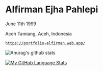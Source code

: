 # Alfirman Ejha Pahlepi

June 11th 1999

Aceh Tamiang, Aceh, Indonesia

[`https://portfolio-alfirman.web.app/`](https://portfolio-alfirman.web.app/)

![Anurag's github stats](https://github-readme-stats.vercel.app/api?username=ezza022&count_private=true)

[![My GitHub Language Stats](https://github-readme-stats.vercel.app/api/top-langs/?username=ezza022&langs_count=8&layout=compact)]()
